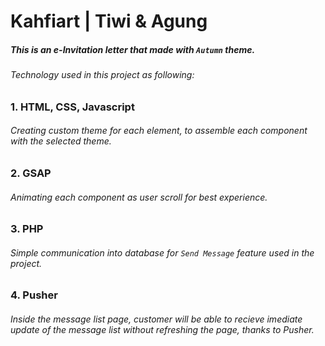 # Kahfiart | Tiwi & Agung

##### This is an e-Invitation letter that made with `Autumn` theme.

###### Technology used in this project as following:
### 1. HTML, CSS, Javascript
###### Creating custom theme for each element, to assemble each component with the selected theme.
### 2. GSAP
###### Animating each component as user scroll for best experience.
### 3. PHP
###### Simple communication into database for `Send Message` feature used in the project.
### 4. Pusher
###### Inside the message list page, customer will be able to recieve imediate update of the message list without refreshing the page, thanks to Pusher.
